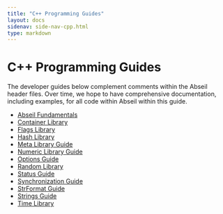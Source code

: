 ```yaml
---
title: "C++ Programming Guides"
layout: docs
sidenav: side-nav-cpp.html
type: markdown
---
```


# C++ Programming Guides

The developer guides below complement comments within the Abseil header files.
Over time, we hope to have comprehensive documentation, including examples, for
all code within Abseil within this guide.

* [Abseil Fundamentals](base)
* [Container Library](container)
* [Flags Library](flags)
* [Hash Library](hash)
* [Meta Library Guide](meta)
* [Numeric Library Guide](numeric)
* [Options Guide](options)
* [Random Library](random)
* [Status Guide](status)
* [Synchronization Guide](synchronization)
* [StrFormat Guide](format)
* [Strings Guide](strings)
* [Time Library](time)
